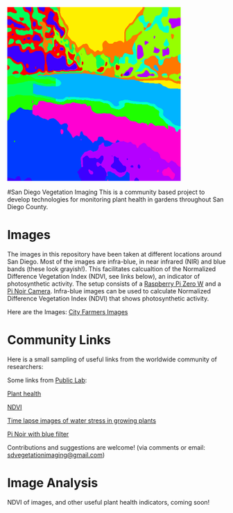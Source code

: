 
<img src="Misc_Pics/cover.png" alt="hi" class="inline" width="400" height="400"/>

#San Diego Vegetation Imaging
This is a community based project to develop technologies for monitoring plant health in gardens throughout San Diego County.


# Images 
The images in this repository have been taken at different locations around San Diego. Most of the images are infra-blue,  in near infrared (NIR) and blue bands (these look grayish!). This facilitates calcualtion of the Normalized Difference Vegetation Index (NDVI, see links below), an indicator of photosynthetic activity. The setup consists of a [Raspberry Pi Zero W](http://www.raspberrypi.org/products/raspberry-pi-zero-w/) and a [Pi Noir Camera](https://www.raspberrypi.org/products/pi-noir-camera-v2/). Infra-blue images can be used to calculate Normalized Difference Vegetation Index (NDVI) that shows photosynthetic activity. 

Here are the Images: [City Farmers Images](CityFarmers)



# Community Links

Here is a small sampling of  useful links from the worldwide community of researchers:

Some links from [Public Lab](https://publiclab.org/):

 [Plant health](http://publiclab.org/tag/plant-health)
 
 [NDVI](http://publiclab.org/wiki/ndvi)

[Time lapse images of water stress in growing plants](http://publiclab.org/notes/LaPa/03-31-2016/raspberry-noir-cam-sensors-to-detect-water-stress-of-the-plants-during-their-growing)

[Pi Noir with blue filter](http://publiclab.org/notes/carolccarvalho/07-15-2016/raspberry-noir-cam-blue-filter)

Contributions and suggestions are welcome! (via comments or email: sdvegetationimaging@gmail.com)

# Image Analysis

NDVI of images, and other useful plant health indicators, coming soon! 
